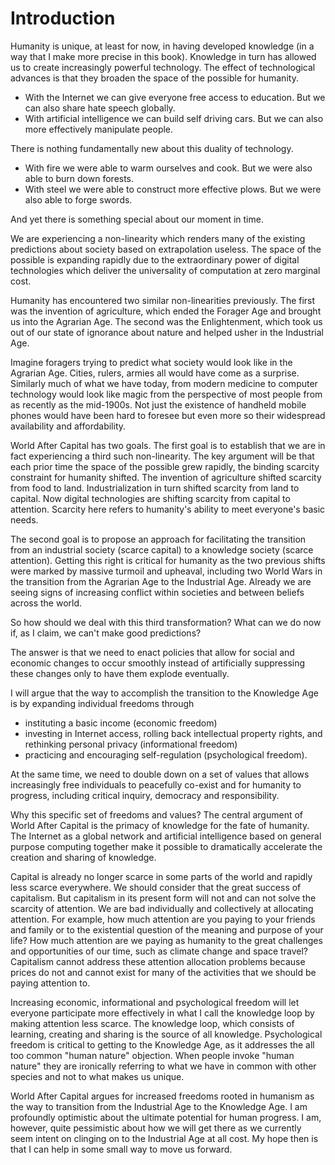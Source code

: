 # Introduction

Humanity is unique, at least for now, in having developed knowledge (in a way that I make more precise in this book). Knowledge in turn has allowed us to create increasingly powerful technology. The effect of technological advances is that they broaden the space of the possible for humanity.

* With the Internet we can give everyone free access to education. But we can also share hate speech globally.
* With artificial intelligence we can build self driving cars. But we can also more effectively manipulate people.

There is nothing fundamentally new about this duality of technology.

* With fire we were able to warm ourselves and cook. But we were also able to burn down forests.
* With steel we were able to construct more effective plows. But we were also able to forge swords.

And yet there is something special about our moment in time.

We are experiencing a non-linearity which renders many of the existing predictions about society based on extrapolation useless. The space of the possible is expanding rapidly due to the extraordinary power of digital technologies which deliver the universality of computation at zero marginal cost.

Humanity has encountered two similar non-linearities previously. The first was the invention of agriculture, which ended the Forager Age and brought us into the Agrarian Age. The second was the Enlightenment, which took us out of our state of ignorance about nature and helped usher in the Industrial Age.

Imagine foragers trying to predict what society would look like in the Agrarian Age. Cities, rulers, armies all would have come as a surprise. Similarly much of what we have today, from modern medicine to computer technology would look like magic from the perspective of most people from as recently as the mid-1900s. Not just the existence of handheld mobile phones would have been hard to foresee but even more so their widespread availability and affordability.  

World After Capital has two goals. The first goal is to establish that we are in fact experiencing a third such non-linearity. The key argument will be that each prior time the space of the possible grew rapidly, the binding scarcity constraint for humanity shifted. The invention of agriculture shifted scarcity from food to land. Industrialization in turn shifted scarcity from land to capital. Now digital technologies are shifting scarcity from capital to attention. Scarcity here refers to humanity&apos;s ability to meet everyone&apos;s basic needs.

The second goal is to propose an approach for facilitating the transition from an industrial society (scarce capital) to a knowledge society (scarce attention). Getting this right is critical for humanity as the two previous shifts were marked by massive turmoil and upheaval, including two World Wars in the transition from the Agrarian Age to the Industrial Age. Already we are seeing signs of increasing conflict within societies and between beliefs across the world.

So how should we deal with this third transformation? What can we do now if, as I claim, we can't make good predictions?

The answer is that we need to enact policies that allow for social and economic changes to occur smoothly instead of artificially suppressing these changes only to have them explode eventually.

I will argue that the way to accomplish the transition to the Knowledge Age is by expanding individual freedoms through
* instituting a basic income (economic freedom)
* investing in Internet access, rolling back intellectual property rights, and rethinking personal privacy (informational freedom)
* practicing and encouraging self-regulation (psychological freedom).

At the same time, we need to double down on a set of values that allows increasingly free individuals to peacefully co-exist and for humanity to progress, including critical inquiry, democracy and responsibility.

Why this specific set of freedoms and values? The central argument of World After Capital is the primacy of knowledge for the fate of humanity. The Internet as a global network and artificial intelligence based on general purpose computing together make it possible to dramatically accelerate the creation and sharing of knowledge.

Capital is already no longer scarce in some parts of the world and rapidly less scarce everywhere. We should consider that the great success of capitalism. But capitalism in its present form will not and can not solve the scarcity of attention. We are bad individually and collectively at allocating attention. For example, how much attention are you paying to your friends and family or to the existential question of the meaning and purpose of your life? How much attention are we paying as humanity to the great challenges and opportunities of our time, such as climate change and space travel? Capitalism cannot address these attention allocation problems because prices do not and cannot exist for many of the activities that we should be paying attention to.

Increasing economic, informational and psychological freedom will let everyone participate more effectively in what I call the knowledge loop by making attention less scarce. The knowledge loop, which consists of learning, creating and sharing is the source of all knowledge. Psychological freedom is critical to getting to the Knowledge Age, as it addresses the all too common "human nature" objection. When people invoke "human nature" they are ironically referring to what we have in common with other species and not to what makes us unique. 

World After Capital argues for increased freedoms rooted in humanism as the way to transition from the Industrial Age to the Knowledge Age. I am profoundly optimistic about the ultimate potential for human progress. I am, however, quite pessimistic about how we will get there as we currently seem intent on clinging on to the Industrial Age at all cost. My hope then is that I can help in some small way to move us forward.   
